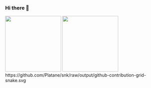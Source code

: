 ### Hi there 👋

<!--
**WillGarciaM/WillGarciaM** is a ✨ _special_ ✨ repository because its `README.md` (this file) appears on your GitHub profile.

Here are some ideas to get you started:

🔭 I’m currently working on NTT DATA
🌱 I’m currently learning Node
-->
<img src="https://github-readme-stats.vercel.app/api?username=WillGarciaM&show_icons=true&theme=cobalt" height="180em">

<img src="https://github-readme-stats.vercel.app/api/top-langs?username=WillGarciaM&show_icons=true&locale=en&layout=compact&theme=cobalt" height="180em">
https://github.com/Platane/snk/raw/output/github-contribution-grid-snake.svg
